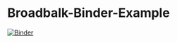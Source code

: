 # Broadbalk-Binder-Example
[![Binder](https://mybinder.org/badge_logo.svg)](https://mybinder.org/v2/gh/stellalberto/Broadbalk-Binder-Example/master)
